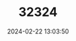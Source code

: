---
title: "32324"
category: "Bretschneidera sinensis"
draft: false
date: 2024-02-22 13:03:50
languages:
  Chinese: ["Boleshu"]
  No linguistic content: ["Chuong Dai"]
---
